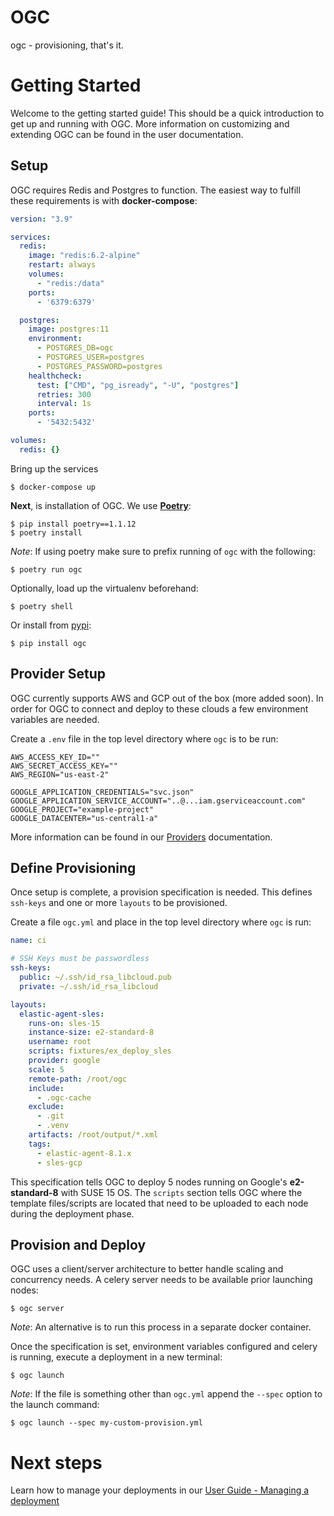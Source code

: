 # OGC

ogc - provisioning, that's it.

# Getting Started

Welcome to the getting started guide! This should be a quick introduction to get up and running with OGC. More information on customizing and extending OGC can be found in the user documentation.

## Setup

OGC requires Redis and Postgres to function. The easiest way to fulfill these requirements is with **docker-compose**:

```yaml
version: "3.9"

services:
  redis:
    image: "redis:6.2-alpine"
    restart: always
    volumes:
      - "redis:/data"
    ports:
      - '6379:6379'  

  postgres:
    image: postgres:11
    environment:
      - POSTGRES_DB=ogc
      - POSTGRES_USER=postgres
      - POSTGRES_PASSWORD=postgres
    healthcheck:
      test: ["CMD", "pg_isready", "-U", "postgres"]
      retries: 300
      interval: 1s
    ports:
      - '5432:5432'

volumes:
  redis: {}
```

Bring up the services

 `$ docker-compose up`

**Next**, is installation of OGC. We use **[Poetry](https://python-poetry.org/)**:

```shell
$ pip install poetry==1.1.12
$ poetry install
```

*Note*: If using poetry make sure to prefix running of `ogc` with the following:

```
$ poetry run ogc
```

Optionally, load up the virtualenv beforehand:

```
$ poetry shell
```

Or install from [pypi](https://pypi.org):

```
$ pip install ogc
```

## Provider Setup

OGC currently supports AWS and GCP out of the box (more added soon). In order for OGC to connect and deploy to these clouds a few environment variables are needed. 

Create a `.env` file in the top level directory where `ogc` is to be run:

```
AWS_ACCESS_KEY_ID=""
AWS_SECRET_ACCESS_KEY=""
AWS_REGION="us-east-2"

GOOGLE_APPLICATION_CREDENTIALS="svc.json"
GOOGLE_APPLICATION_SERVICE_ACCOUNT="..@...iam.gserviceaccount.com"
GOOGLE_PROJECT="example-project"
GOOGLE_DATACENTER="us-central1-a"
```

More information can be found in our [Providers](user-guide/providers.md) documentation.

## Define Provisioning

Once setup is complete, a provision specification is needed. This defines `ssh-keys` and one or more `layouts` to be provisioned. 

Create a file `ogc.yml` and place in the top level directory where `ogc` is run:

```yaml
name: ci

# SSH Keys must be passwordless
ssh-keys:
  public: ~/.ssh/id_rsa_libcloud.pub
  private: ~/.ssh/id_rsa_libcloud

layouts:
  elastic-agent-sles: 
    runs-on: sles-15
    instance-size: e2-standard-8
    username: root
    scripts: fixtures/ex_deploy_sles
    provider: google
    scale: 5
    remote-path: /root/ogc
    include:
      - .ogc-cache
    exclude:
      - .git
      - .venv
    artifacts: /root/output/*.xml
    tags:
      - elastic-agent-8.1.x
      - sles-gcp
```

This specification tells OGC to deploy 5 nodes running on Google's **e2-standard-8** with SUSE 15 OS. 
The `scripts` section tells OGC where the template files/scripts are located that need to be uploaded to each node during the deployment phase.

## Provision and Deploy

OGC uses a client/server architecture to better handle scaling and concurrency needs. A celery server needs to be available prior launching nodes:

```shell
$ ogc server
```

*Note*: An alternative is to run this process in a separate docker container.

Once the specification is set, environment variables configured and celery is running, execute a deployment in a new terminal:

```shell
$ ogc launch
```

*Note*: If the file is something other than `ogc.yml` append the `--spec` option to the launch command:

```shell
$ ogc launch --spec my-custom-provision.yml
```

# Next steps

Learn how to manage your deployments in our [User Guide - Managing a deployment](user-guide/managing-nodes.md)